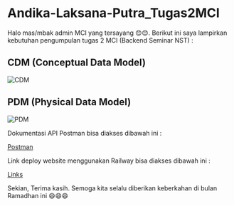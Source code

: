 # Andika-Laksana-Putra_Tugas2MCI

Halo mas/mbak admin MCI yang tersayang :blush::blush:. Berikut ini saya lampirkan kebutuhan pengumpulan tugas 2 MCI (Backend Seminar NST) :

## CDM (Conceptual Data Model)

![CDM](https://user-images.githubusercontent.com/92737767/230716535-8e8f75a7-7e8f-4f06-8a70-19bd14df633c.png)

## PDM (Physical Data Model)

![PDM](https://user-images.githubusercontent.com/92737767/230716510-c9dc20ea-509a-4cee-81c2-45dd03602213.png)

Dokumentasi API Postman bisa diakses dibawah ini :

[Postman](https://documenter.getpostman.com/view/26698300/2s93XsX67N)

Link deploy website menggunakan Railway bisa diakses dibawah ini :

[Links](https://andika-laksana-putratugas2mci-production-83f5.up.railway.app/)

Sekian, Terima kasih. Semoga kita selalu diberikan keberkahan di bulan Ramadhan ini :smile::smile::smile: